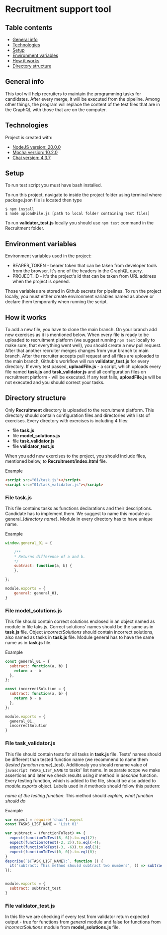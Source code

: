 # Recruitment support tool
## Table contents
* [General info](#general-info)
* [Technologies](#technologies)
* [Setup](#setup)
* [Environment variables](#directory-structure)
* [How it works](#how-it-works)
* [Directory structure](#directory-structures)

## General info
This tool will help recruiters to maintain the programming tasks for candidates. After every merge, it will be executed from the pipeline. Among other things, the program will replace the content of the test files that are in the GraphQL with those that are on the computer.


## Technologies
Project is created with:
* [NodeJS version: 20.0.0](https://nodejs.org/en)
* [Mocha version: 10.2.0](https://mochajs.org/)
* [Chai version: 4.3.7](https://www.chaijs.com/)


## Setup
To run test script you must have bash installed.

To run this project, navigate to inside the project folder using terminal where package.json file is located then type
```
$ npm install
$ node uploadFile.js [path to local folder containing test files]
```
To run **validator_test.js** locally you should use ```npm test``` command in the Recruitment folder.

## Environment variables 
Environment variables used in the project:
- BEARER_TOKEN - bearer token that can be taken from developer tools from the browser. It's one of the headers in the GraphQL query.
- PROJECT_ID - it's the project's id that can be taken from URL address when the project is opened.

Those variables are stored in Github secrets for pipelines. 
To run the project locally, you must either create environment variables named as above or declare them temporarily when running the script.

## How it works  
To add a new file, you have to clone the main branch. On your branch add new exercises as it is mentioned below. When every file is ready to be uploaded to recruitment platform (we suggest running ```npm test``` locally to make sure, that everything went well), you should create a new pull request. After that another recruiter merges changes from your branch to main branch. After the recruiter accepts pull request and all files are uploaded to the main branch, Github's workflow will run **validator_test.js** for every directory. If every test passed, **uploadFile.js** - a script, which uploads every file named **task.js** and **task_validator.js** and all configuration files on recruitment platform - will be executed. If any test fails, 
**uploadFile.js** will be not executed and you should correct your tasks.




## Directory structure
Only **Recruitment** directory is uploaded to the recruitment platform. This directory should contain configuration files and directories with lists of exercises. Every directory with exercises is including 4 files:
- file **task.js** 
- file **model_solutions.js**
- file **task_validator.js**
- file **validator_test.js**
>
When you add new exercises to the project, you should include files, mentioned below, to **Recruitment/index.html** file.
>
Example
```html
<script src="01/task.js"></script>
<script src="01/task_validator.js"></script>
```

### File **task.js**
This file contains tasks as functions declarations and their descriptions. Candidate has to implement them. We suggest to name this module as general_{*directory name*}. Module in every directory has to have unique name.
>
Example
```javascript
window.general_01 = {

    /**
    * Returns difference of a and b.
    */
    subtract: function(a, b) {
    },

};

module.exports = {
    general: general_01,
}
```

### File **model_solutions.js**
This file should contain correct solutions enclosed in an object named as module in file taks.js. Correct solutions' names should be the same as in **task.js** file. Object *incorrectSolutions* should contain incorrect solutions, also named as tasks in **task.js** file. Module general has to have the same name as in **task.js** file.
>
Example
```javascript 
const general_01 = {
  subtract: function(a, b) {
    return a - b
  },
};

const incorrectSolution = {
  subtract: function(a, b) {
    return b - a
  },
};

module.exports = {
  general_01,
  incorrectSolution
}
```

### File **task_validator.js**
This file should contain tests for all tasks in **task.js** file. Tests' names should be different than tested function name (we recommend to name them {*tested function name*}_test). Additionaly you should rename value of ```javascript
TASKS_LIST_NAME``` to tasks' list name. In separate scope we make assertions and later we check results using *it* method in *describe* function. Every testing function, which is added to the file, should be also added to *module.exports* object. Labels used in *it* methods should follow this pattern:
>
*name of the testing function*: This method should *explain, what function should do*
>
Example
```javascript 
var expect = require('chai').expect
const TASKS_LIST_NAME = 'List 01'

var subtract = (functionToTest) => {
  expect(functionToTest(8, 6)).to.eql(2);
  expect(functionToTest(-2, 2)).to.eql(-4);
  expect(functionToTest(-3, -6)).to.eql(3);
  expect(functionToTest(0, 0)).to.eql(0);
}
describe(`${TASK_LIST_NAME}:`, function () {
  it('subtract: This method should subtract two numbers', () => subtract_test(general_01.subtract));
});


module.exports = {
  subtract: subtract_test
}
```

### File **validator_test.js**
In this file we are checking if every test from validator return expected output - true for functions from *general* module and false for functions from *incorrectSolutions* module from **model_solutions.js** file.

